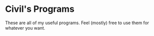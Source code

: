 Civil's Programs
============

These are all of my useful programs. Feel (mostly) free to use them for whatever you want.
